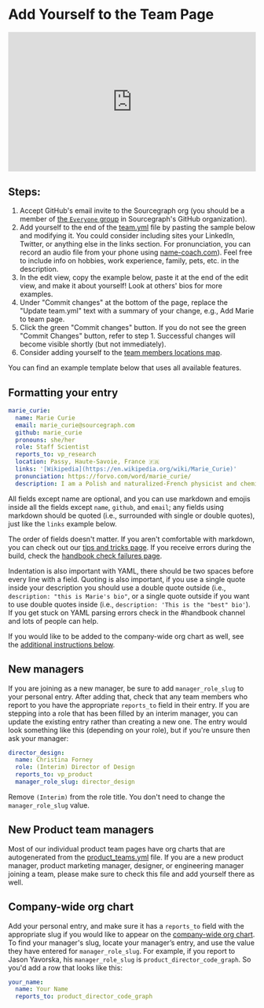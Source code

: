 # Add Yourself to the Team Page

<div style="position: relative; padding-bottom: 56.25%; height: 0;"><iframe src="https://www.loom.com/embed/2db66c65566e453180078e13c55b0854" frameborder="0" webkitallowfullscreen mozallowfullscreen allowfullscreen style="position: absolute; top: 0; left: 0; width: 100%; height: 100%;"></iframe></div>

## Steps:

1. Accept GitHub's email invite to the Sourcegraph org (you should be a member of [the `Everyone` group](https://github.com/orgs/sourcegraph/teams/everyone) in Sourcegraph's GitHub organization).
1. Add yourself to the end of the [team.yml](https://github.com/sourcegraph/handbook/blob/main/data/team.yml) file by pasting the sample below and modifying it. You could consider including sites your LinkedIn, Twitter, or anything else in the links section. For pronunciation, you can record an audio file from your phone using [name-coach.com](https://www.name-coach.com/)). Feel free to include info on hobbies, work experience, family, pets, etc. in the description.
1. In the edit view, copy the example below, paste it at the end of the edit view, and make it about yourself! Look at others' bios for more examples.
1. Under "Commit changes" at the bottom of the page, replace the "Update team.yml" text with a summary of your change, e.g., Add Marie to team page.
1. Click the green "Commit changes" button. If you do not see the green "Commit Changes" button, refer to step 1. Successful changes will become visible shortly (but not immediately).
1. Consider adding yourself to the [team members locations map](../../team/locations.md).

You can find an example template below that uses all available features.

## Formatting your entry

```yaml
marie_curie:
  name: Marie Curie
  email: marie_curie@sourcegraph.com
  github: marie_curie
  pronouns: she/her
  role: Staff Scientist
  reports_to: vp_research
  location: Passy, Haute-Savoie, France 🇫🇷
  links: '[Wikipedia](https://en.wikipedia.org/wiki/Marie_Curie)'
  pronunciation: https://forvo.com/word/marie_curie/
  description: I am a Polish and naturalized-French physicist and chemist who conducted pioneering research on radioactivity. I was the first woman to win a Nobel Prize, the first person and the only woman to win the Nobel Prize twice, and the only person to win the Nobel Prize in two scientific fields. My husband, Pierre Curie, was a co-winner on her first Nobel Prize, making us the first ever married couple to win the Nobel Prize and launching the Curie family legacy of five Nobel Prizes. I was, in 1906, the first woman to become a professor at the University of Paris.
```

All fields except name are optional, and you can use markdown and emojis inside all the fields except `name`, `github`, and `email`; any fields using markdown should be quoted (i.e., surrounded with single or double quotes), just like the `links` example below.

The order of fields doesn't matter. If you aren't comfortable with markdown, you can check out our [tips and tricks page](markdown-resources.md). If you receive errors during the build, check the [handbook check failures page](handbook-check-failures.md).

Indentation is also important with YAML, there should be two spaces before every line with a field. Quoting is also important, if you use a single quote inside your description you should use a double quote outside (i.e., `description: "this is Marie's bio"`, or a single quote outside if you want to use double quotes inside (i.e., `description: 'This is the "best" bio'`). If you get stuck on YAML parsing errors check in the #handbook channel and lots of people can help.

If you would like to be added to the company-wide org chart as well, see the [additional instructions below](#company-wide-org-chart).

## New managers

If you are joining as a new manager, be sure to add `manager_role_slug` to your personal entry. After adding that, check that any team members who report to you have the appropriate `reports_to` field in their entry. If you are stepping into a role that has been filled by an interim manager, you can update the existing entry rather than creating a new one. The entry would look something like this (depending on your role), but if you're unsure then ask your manager:

```yaml
director_design:
  name: Christina Forney
  role: (Interim) Director of Design
  reports_to: vp_product
  manager_role_slug: director_design
```

Remove `(Interim)` from the role title. You don't need to change the `manager_role_slug` value.

## New Product team managers

Most of our individual product team pages have org charts that are autogenerated from the [product_teams.yml](https://github.com/sourcegraph/handbook/blob/main/data/product_teams.yml) file. If you are a new product manager, product marketing manager, designer, or engineering manager joining a team, please make sure to check this file and add yourself there as well.

## Company-wide org chart

Add your personal entry, and make sure it has a `reports_to` field with the appropriate slug if you would like to appear on the [company-wide org chart](../../team/org_chart.md). To find your manager's slug, locate your manager’s entry, and use the value they have entered for `manager_role_slug`. For example, if you report to Jason Yavorska, his `manager_role_slug` is `product_director_code_graph`. So you'd add a row that looks like this:

```yaml
your_name:
  name: Your Name
  reports_to: product_director_code_graph
```
